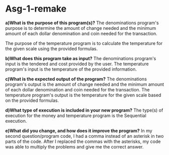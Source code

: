 # Asg-1-remake
**a)What is the purpose of this program(s)?** The denominations program's purpose is to determine the amount of change needed and the minimum amount of each dollar denomination and coin needed for the transaction.

The purpose of the temperature program is to calculate the temperature for the given scale using the provided formulas. 

**b)What does this program take as input?**
The denominations program's input is the tendered and cost provided by the user. The temperature program's input is the temperature of the provided information.

**c)What is the expected output of the program?**
The denominations program's output is the amount of change needed and the minimum amount of each dollar denomination and coin needed for the transaction. The temperature program's output is the temperature for the given scale based on the provided formulas. 

**d)What type of execution is included in your new program?**
 The type(s) of execution for the money and temperature program is the Sequential execution.
 
**e)What did you change, and how does it improve the program?**
In my second question/program code, I had a comma instead of an asterisk in two parts of the code. After I replaced the commas with the asterisks, my code was able to multiply the problems and give me the correct answer.

